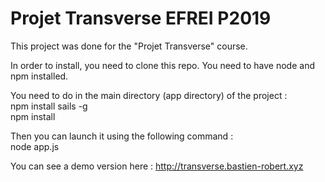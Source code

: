 # Projet Transverse EFREI P2019

This project was done for the "Projet Transverse" course.

In order to install, you need to clone this repo. You need to have node and npm installed.

You need to do in the main directory (app directory) of the project :  
npm install sails -g  
npm install  

Then you can launch it using the following command :  
node app.js  

You can see a demo version here : http://transverse.bastien-robert.xyz
